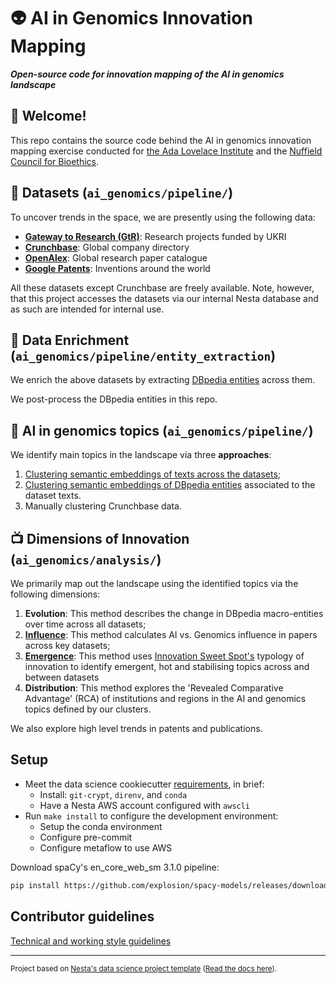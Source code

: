 # :alien: AI in Genomics Innovation Mapping

**_Open-source code for innovation mapping of the AI in genomics landscape_**

## :wave: Welcome!

This repo contains the source code behind the AI in genomics innovation mapping exercise conducted for
[the Ada Lovelace Institute](https://www.adalovelaceinstitute.org/) and the [Nuffield Council for Bioethics](https://www.nuffieldbioethics.org/).

## :floppy_disk: Datasets (`ai_genomics/pipeline/`)

To uncover trends in the space, we are presently using the following data:

- **[Gateway to Research (GtR)](https://github.com/nestauk/ai_genomics/tree/project_readme/ai_genomics/pipeline/gtr)**: Research projects funded by UKRI
- **[Crunchbase](https://github.com/nestauk/ai_genomics/tree/project_readme/ai_genomics/pipeline/crunchbase_data)**: Global company directory
- **[OpenAlex](https://github.com/nestauk/ai_genomics/tree/project_readme/ai_genomics/pipeline/openalex)**: Global research paper catalogue
- **[Google Patents](https://github.com/nestauk/ai_genomics/tree/project_readme/ai_genomics/pipeline/patent_data)**: Inventions around the world

All these datasets except Crunchbase are freely available. Note, however, that this project accesses the datasets via our internal Nesta database and as such are intended for internal use.

## :floppy_disk: Data Enrichment (`ai_genomics/pipeline/entity_extraction`)

We enrich the above datasets by extracting [DBpedia entities](https://github.com/nestauk/service_dbpedia_annotation_python_sdk) across them.

We post-process the DBpedia entities in this repo.

## :rotating_light: AI in genomics topics (`ai_genomics/pipeline/`)

We identify main topics in the landscape via three **approaches**:

1. [Clustering semantic embeddings of texts across the datasets](https://github.com/nestauk/ai_genomics/tree/project_readme/ai_genomics/pipeline/doc_cluster);
2. [Clustering semantic embeddings of DBpedia entities](https://github.com/nestauk/ai_genomics/blob/project_readme/ai_genomics/pipeline/entity_cluster/create_entity_clusters.py) associated to the dataset texts.
3. Manually clustering Crunchbase data.

## :tv: Dimensions of Innovation (`ai_genomics/analysis/`)

We primarily map out the landscape using the identified topics via the following dimensions:

1. **Evolution**: This method describes the change in DBpedia macro-entities over time across all datasets;
2. [**Influence**](https://github.com/nestauk/ai_genomics/tree/project_readme/ai_genomics/analysis/influence): This method calculates AI vs. Genomics influence in papers across key datasets;
3. [**Emergence**](https://github.com/nestauk/ai_genomics/tree/project_readme/ai_genomics/analysis/integrated_emergence): This method uses [Innovation Sweet Spot's](https://github.com/nestauk/innovation_sweet_spots) typology of innovation to identify emergent, hot and stabilising topics across and between datasets
4. **Distribution**: This method explores the 'Revealed Comparative Advantage' (RCA) of institutions and regions in the AI and genomics topics defined by our clusters.

We also explore high level trends in patents and publications.

## Setup

- Meet the data science cookiecutter [requirements](http://nestauk.github.io/ds-cookiecutter/quickstart), in brief:
  - Install: `git-crypt`, `direnv`, and `conda`
  - Have a Nesta AWS account configured with `awscli`
- Run `make install` to configure the development environment:
  - Setup the conda environment
  - Configure pre-commit
  - Configure metaflow to use AWS

Download spaCy's en_core_web_sm 3.1.0 pipeline:

```bash
pip install https://github.com/explosion/spacy-models/releases/download/en_core_web_sm-3.1.0/en_core_web_sm-3.1.0.tar.gz
```

## Contributor guidelines

[Technical and working style guidelines](https://github.com/nestauk/ds-cookiecutter/blob/master/GUIDELINES.md)

---

<small><p>Project based on <a target="_blank" href="https://github.com/nestauk/ds-cookiecutter">Nesta's data science project template</a>
(<a href="http://nestauk.github.io/ds-cookiecutter">Read the docs here</a>).
</small>
